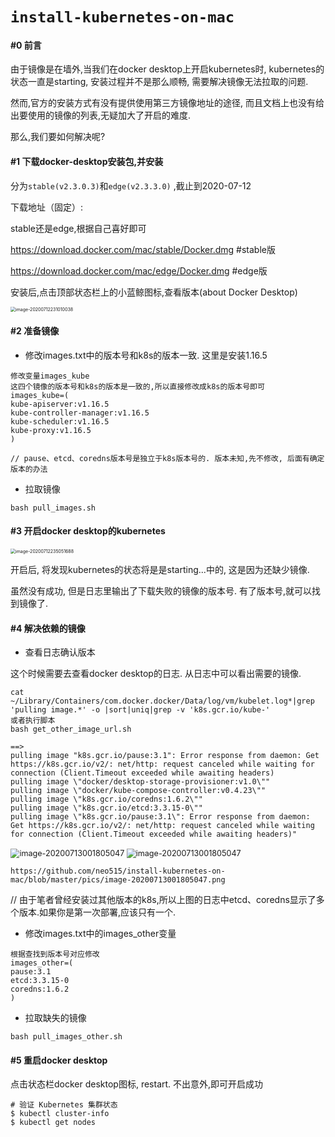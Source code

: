 # `install-kubernetes-on-mac`

#### #0 前言

由于镜像是在墙外,当我们在docker desktop上开启kubernetes时, kubernetes的状态一直是starting, 安装过程并不是那么顺畅,  需要解决镜像无法拉取的问题.

然而,官方的安装方式有没有提供使用第三方镜像地址的途径, 而且文档上也没有给出要使用的镜像的列表,无疑加大了开启的难度.

那么,我们要如何解决呢?

#### #1 下载docker-desktop安装包,并安装

分为`stable(v2.3.0.3)`和`edge(v2.3.3.0)` ,截止到2020-07-12

下载地址（固定）:

 stable还是edge,根据自己喜好即可

https://download.docker.com/mac/stable/Docker.dmg  #stable版

https://download.docker.com/mac/edge/Docker.dmg    #edge版

安装后,点击顶部状态栏上的小蓝鲸图标,查看版本(about Docker Desktop)

<img src="https://note.youdao.com/yws/public/resource/bf8752018b5bf8e4d9b8185e121cbddb/xmlnote/30260C0367044C1C9C0AFF04BADDA727/12771" alt="image-20200712231010038" style="zoom:50%;" />

#### #2 准备镜像

- 修改images.txt中的版本号和k8s的版本一致. 这里是安装1.16.5

```
修改变量images_kube
这四个镜像的版本号和k8s的版本是一致的,所以直接修改成k8s的版本号即可
images_kube=(
kube-apiserver:v1.16.5
kube-controller-manager:v1.16.5
kube-scheduler:v1.16.5
kube-proxy:v1.16.5
)

// pause、etcd、coredns版本号是独立于k8s版本号的. 版本未知,先不修改, 后面有确定版本的办法
```

- 拉取镜像

```
bash pull_images.sh
```
#### #3 开启docker desktop的kubernetes

<img src="https://note.youdao.com/yws/public/resource/bf8752018b5bf8e4d9b8185e121cbddb/xmlnote/32BD0E3A398F468F840CCFFED61A2030/12770" alt="image-20200712235051688" style="zoom:50%;" />

开启后, 将发现kubernetes的状态将是是starting...中的, 这是因为还缺少镜像.

虽然没有成功, 但是日志里输出了下载失败的镜像的版本号. 有了版本号,就可以找到镜像了.

#### #4 解决依赖的镜像

- 查看日志确认版本

这个时候需要去查看docker desktop的日志. 从日志中可以看出需要的镜像.

```
cat ~/Library/Containers/com.docker.docker/Data/log/vm/kubelet.log*|grep 'pulling image.*' -o |sort|uniq|grep -v 'k8s.gcr.io/kube-'
或者执行脚本
bash get_other_image_url.sh

==>
pulling image "k8s.gcr.io/pause:3.1": Error response from daemon: Get https://k8s.gcr.io/v2/: net/http: request canceled while waiting for connection (Client.Timeout exceeded while awaiting headers)
pulling image \"docker/desktop-storage-provisioner:v1.0\""
pulling image \"docker/kube-compose-controller:v0.4.23\""
pulling image \"k8s.gcr.io/coredns:1.6.2\""
pulling image \"k8s.gcr.io/etcd:3.3.15-0\""
pulling image \"k8s.gcr.io/pause:3.1\": Error response from daemon: Get https://k8s.gcr.io/v2/: net/http: request canceled while waiting for connection (Client.Timeout exceeded while awaiting headers)"
```

<img src="https://note.youdao.com/yws/public/resource/bf8752018b5bf8e4d9b8185e121cbddb/xmlnote/A3FD818BA1494D9A820C71C81181A8B0/12772" alt="image-20200713001805047" style="zoom:90%;" />

<img src="https://github.com/neo515/install-kubernetes-on-mac/blob/master/pics/image-20200713001805047.png" alt="image-20200713001805047" style="zoom:90%;" />

`https://github.com/neo515/install-kubernetes-on-mac/blob/master/pics/image-20200713001805047.png`


// 由于笔者曾经安装过其他版本的k8s,所以上图的日志中etcd、coredns显示了多个版本.如果你是第一次部署,应该只有一个.

- 修改images.txt中的images_other变量
```
根据查找到版本号对应修改
images_other=(
pause:3.1
etcd:3.3.15-0
coredns:1.6.2
)
```
- 拉取缺失的镜像

```
bash pull_images_other.sh
```

#### #5 重启docker desktop

点击状态栏docker desktop图标, restart. 不出意外,即可开启成功

```
# 验证 Kubernetes 集群状态
$ kubectl cluster-info
$ kubectl get nodes
```

